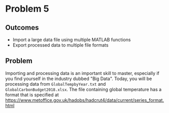 # Problem 5
## Outcomes
- Import a large data file using multiple MATLAB functions
- Export processed data to multiple file formats

## Problem 
Importing and processing data is an important skill to master, especially if you find yourself in the industry dubbed "Big Data". Today, you will be processing data from `GlobalTempbyYear.txt` and `GlobalCarbonBudget2018.xlsx`. The file containing global temperature has a format that is specified at https://www.metoffice.gov.uk/hadobs/hadcrut4/data/current/series_format.html
